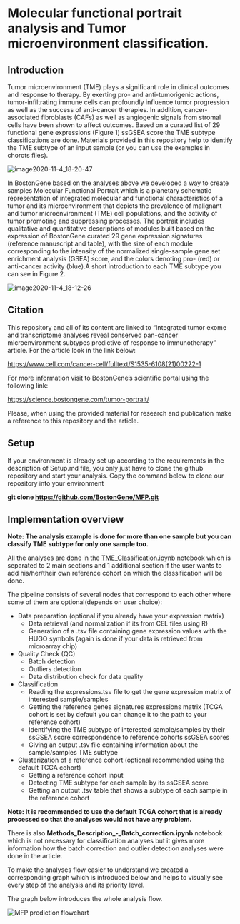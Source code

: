 # Molecular functional portrait analysis and Tumor microenvironment classification.

## Introduction
Tumor microenvironment (TME) plays a significant role in clinical outcomes and response to therapy. By exerting pro- and anti-tumorigenic actions, tumor-infiltrating immune cells can profoundly influence tumor progression as well as the success of anti-cancer therapies. In addition, cancer-associated fibroblasts (CAFs) as well as angiogenic signals from stromal cells have been shown to affect outcomes.
Based on a curated list of 29 functional gene expressions (Figure 1) ssGSEA score the TME subtype classifications are done. Materials provided in this repository help to identify the TME subtype of an input sample (or you can use the examples in chorots files). 

![image2020-11-4_18-20-47](https://user-images.githubusercontent.com/127855909/228009303-964b1147-0f42-4361-819b-bc22be9ccd97.png)

In BostonGene based on the analyses above we developed a way to create samples Molecular Functional Portrait which is a planetary schematic representation of integrated molecular and functional characteristics of a tumor and its microenvironment that depicts the prevalence of malignant and tumor microenvironment (TME) cell populations, and the activity of tumor promoting and suppressing processes. The portrait includes qualitative and quantitative descriptions of modules built based on the expression of BostonGene curated 29 gene expression signatures (reference manuscript and table), with the size of each module corresponding to the intensity of the normalized single-sample gene set enrichment analysis (GSEA) score, and the colors denoting pro- (red) or anti-cancer activity (blue).A short introduction to each TME subtype you can see in Figure 2.

![image2020-11-4_18-12-26](https://user-images.githubusercontent.com/127855909/228009221-3fe09cc9-a30a-4d3f-aa4b-3641c6278f7e.png)


## Citation
This repository and all of its content are linked to “Integrated tumor exome and transcriptome analyses reveal conserved pan-cancer microenvironment subtypes predictive of response to immunotherapy” article. For the article look in the link below:

https://www.cell.com/cancer-cell/fulltext/S1535-6108(21)00222-1

For more information visit to BostonGene’s scientific portal using the following link: 

https://science.bostongene.com/tumor-portrait/ 


Please, when using the provided material for research and publication make a reference to this repository and the article.

## Setup
If your environment is already set up according to the requirements in the description of Setup.md file, you only just have to clone the github repository and start your analysis.
Copy the command below to clone our repository into your environment 

**git clone https://github.com/BostonGene/MFP.git**

## Implementation overview
**Note: 
The analysis example is done for more than one sample but you can classify TME subtype for only one sample too.**


All the analyses are done in the [TME_Classification.ipynb](TME_Classification.ipynb) notebook which is separated to 2 main sections and 1 additional section if the user wants to add his/her/their own reference cohort on which the classification will be done.


The pipeline consists of several nodes that correspond to each other where some of them are optional(depends on user choice):

* Data preparation (optional if you already have your expression matrix)
  * Data retrieval (and normalization if its from CEL files using R) 
  * Generation of a .tsv file containing gene expression values with the HUGO symbols (again is done if your data is retrieved from microarray chip)
* Quality Check (QC)
  * Batch detection
  * Outliers detection
  * Data distribution check for data quality
* Classification
  * Reading the expressions.tsv file to get the gene expression matrix of interested sample/samples
  * Getting the reference genes signatures expressions matrix (TCGA cohort is set by default you can change it to the path to your reference cohort)
  * Identifying the TME subtype of interested sample/samples by their ssGSEA score correspondence to reference cohorts ssGSEA scores
  * Giving an output .tsv file containing information about the sample/samples TME subtype
* Clusterization of a reference cohort (optional recommended using the default TCGA cohort)
  * Getting a reference cohort input
  * Detecting TME subtype for each sample by its ssGSEA score
  * Getting an output .tsv table that shows  a subtype of each sample in the reference cohort

**Note:
It is recommended to use the default TCGA cohort that is already processed so that the analyses would not have any problem.**


There is also **Methods_Description_-_Batch_correction.ipynb** notebook which is not necessary for classification analyses but it gives more information how the batch correction and outlier detection analyses were done in the article.

To make the analyses flow easier to understand we created a corresponding graph which is introduced below and helps to visually see every step of the analysis and its priority level.


The graph below introduces the whole analysis flow.

![MFP prediction flowchart](https://user-images.githubusercontent.com/127855909/228008558-4a7163ba-9c23-4107-b2f9-85d674b41499.jpg)

